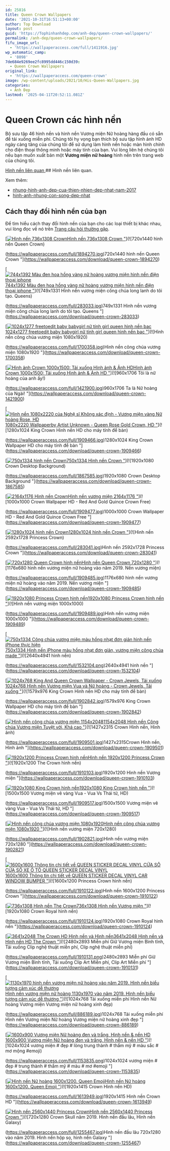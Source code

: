 ```yaml
---
id: 25816
title: Queen Crown Wallpapers
date: '2021-10-31T16:51:13+00:00'
author: Top Download
layout: post
guid: 'https://Tophinhanhdep.com/anh-dep/queen-crown-wallpapers/'
permalink: /anh-dep/queen-crown-wallpapers/
fifu_image_url:
  - 'https://wallpaperaccess.com/full/1411916.jpg'
wp_automatic_camp:
  - '8098'
7de684e9269ee2fc8995dd446c150d39:
  - Queen Crown Wallpapers
original_link:
  - 'https://wallpaperaccess.com/queen-crown'
image: /wp-content/uploads/2021/10/His-Queen-Wallpapers.jpg
categories:
  - Ảnh Đẹp
lastmod: '2025-04-11T20:52:11.081Z'
---
```

# Queen Crown các hình nền

Bộ sưu tập 46 hình nền và hình nền Vương miện Nữ hoàng hàng đầu có sẵn để tải xuống miễn phí. Chúng tôi hy vọng bạn thích bộ sưu tập hình ảnh HD ngày càng tăng của chúng tôi để sử dụng làm hình nền hoặc màn hình chính cho điện thoại thông minh hoặc máy tính của bạn. Vui lòng liên hệ chúng tôi nếu bạn muốn xuất bản một **Vương miện nữ hoàng** hình nền trên trang web của chúng tôi.

[Hình nền liên quan ](#related) ## Hình nền liên quan.

   
 Xem thêm:

   
- [nhung-hinh-anh-dep-cua-thien-nhien-dep-nhat-nam-2017](https://tophinhanhdep.com/anh-avatar/nhung-hinh-anh-dep-cua-thien-nhien-dep-nhat-nam-2017/)
- [hinh-anh-nhung-con-song-dep-nhat](https://tophinhanhdep.com/hinh-nen-dep/hinh-anh-nhung-con-song-dep-nhat/)

## Cách thay đổi hình nền của bạn

Để tìm hiểu cách thay đổi hình nền của bạn cho các loại thiết bị khác nhau, vui lòng đọc về nó trên [Trang câu hỏi thường gặp](https://tophinhanhdep.com/faq/).

  
[[![Hình nền 736x1308 Crown](https://wallpaperaccess.com/full/1411916.jpg)Hình nền 736x1308 Crown "](https://wallpaperaccess.com/download/queen-crown-1411916)](![720x1440 hình nền Queen Crown)

(https://wallpaperaccess.com/full/1894270.jpg)720x1440 hình nền Queen Crown "](https://wallpaperaccess.com/download/queen-crown-1894270)

[[![744x1392 Màu đen hoa hồng vàng nữ hoàng vương miện hình nền điện thoại iphone](https://wallpaperaccess.com/full/808236.jpg)744x1392 Màu đen hoa hồng vàng nữ hoàng vương miện hình nền điện thoại iphone "](https://wallpaperaccess.com/download/queen-crown-808236)](![749x1331 Hình nền vương miện công chúa long lanh do tôi tạo.  Queens)

(https://wallpaperaccess.com/full/283033.jpg)749x1331 Hình nền vương miện công chúa long lanh do tôi tạo. Queens "](https://wallpaperaccess.com/download/queen-crown-283033)

[[![1024x1277 freetoedit baby babygirl nữ tính girl queen hình nền bac](https://wallpaperaccess.com/full/886183.jpg)1024x1277 freetoedit baby babygirl nữ tính girl queen hình nền bac "](https://wallpaperaccess.com/download/queen-crown-886183)](![Hình nền công chúa vương miện 1080x1920)

(https://wallpaperaccess.com/full/1700358.jpg)Hình nền công chúa vương miện 1080x1920 "](https://wallpaperaccess.com/download/queen-crown-1700358)

[[![Hình ảnh Crown 1000x1500: Tải xuống Hình ảnh & Ảnh HD](https://wallpaperaccess.com/full/1382034.jpg)Hình ảnh Crown 1000x1500: Tải xuống Hình ảnh &amp; Ảnh HD "](https://wallpaperaccess.com/download/queen-crown-1382034)](![960x1706 Tôi là nữ hoàng của anh ấy!)

(https://wallpaperaccess.com/full/1421900.jpg)960x1706 Ta là Nữ hoàng của Ngài! "](https://wallpaperaccess.com/download/queen-crown-1421900)

[[![Hình nền 1080x2220 của Nghệ sĩ Không xác định - Vương miện vàng Nữ hoàng Rose, HD](https://wallpaperaccess.com/full/1867537.jpg)1080x2220 Wallpaperby Artist Unknown - Queen Rose Gold Crown, HD "](https://wallpaperaccess.com/download/queen-crown-1867537)](![1280x1024 King Crown Hình nền HD cho máy tính để bàn)

(https://wallpaperaccess.com/full/1909466.jpg)1280x1024 King Crown Wallpaper HD cho máy tính để bàn "](https://wallpaperaccess.com/download/queen-crown-1909466)

[[![750x1334 hình nền Crown](https://wallpaperaccess.com/full/1909467.jpg)750x1334 Hình nền Crown "](https://wallpaperaccess.com/download/queen-crown-1909467)](![1920x1080 Crown Desktop Background)

(https://wallpaperaccess.com/full/1867585.jpg)1920x1080 Crown Desktop Background "](https://wallpaperaccess.com/download/queen-crown-1867585)

[[![2164x1176 Hình nền Crown](https://wallpaperaccess.com/full/1411919.jpg)Hình nền vương miện 2164x1176 "](https://wallpaperaccess.com/download/queen-crown-1411919)](![1000x1000 Crown Wallpaper HD - Red And Gold Quince Crown Free)

(https://wallpaperaccess.com/full/1909477.jpg)1000x1000 Crown Wallpaper HD - Red And Gold Quince Crown Free "](https://wallpaperaccess.com/download/queen-crown-1909477)

[[![1280x1024 hình nền Crown](https://wallpaperaccess.com/full/1909482.png)1280x1024 hình nền Crown "](https://wallpaperaccess.com/download/queen-crown-1909482)](![Hình nền 2592x1728 Princess Crown)

(https://wallpaperaccess.com/full/283041.jpg)Hình nền 2592x1728 Princess Crown "](https://wallpaperaccess.com/download/queen-crown-283041)

[[![720x1280 Queen Crown hình nền](https://wallpaperaccess.com/full/1909484.jpg)Hình nền Queen Crown 720x1280 "](https://wallpaperaccess.com/download/queen-crown-1909484)](![1176x680 hình nền vương miện nữ hoàng vào năm 2019. Nền vương miện)

(https://wallpaperaccess.com/full/1909485.jpg)1176x680 hình nền vương miện nữ hoàng vào năm 2019. Nền vương miện "](https://wallpaperaccess.com/download/queen-crown-1909485)

[[![1920x1080 Princess Crown hình nền](https://wallpaperaccess.com/full/283159.jpg)1920x1080 Princess Crown hình nền "](https://wallpaperaccess.com/download/queen-crown-283159)](![Hình nền vương miện 1000x1000)

(https://wallpaperaccess.com/full/1909489.jpg)Hình nền vương miện 1000x1000 "](https://wallpaperaccess.com/download/queen-crown-1909489)

[[![750x1334 Công chúa vương miện màu hồng nhạt đơn giản hình nền iPhone thực hiện](https://wallpaperaccess.com/full/283059.jpg)750x1334 Hình nền iPhone màu hồng nhạt đơn giản, vương miện công chúa made "](https://wallpaperaccess.com/download/queen-crown-283059)](![2640x4941 hình nền)

(https://wallpaperaccess.com/full/1532104.png)2640x4941 hình nền "](https://wallpaperaccess.com/download/queen-crown-1532104)

[[![1024x768 King And Queen Crown Wallpaper - Crown Jewels, Tải xuống](https://wallpaperaccess.com/full/1909491.jpg)1024x768 Hình nền Vương miện Vua và Nữ hoàng - Crown Jewels, Tải xuống "](https://wallpaperaccess.com/download/queen-crown-1909491)](![1579x976 King Crown Hình nền HD cho máy tính để bàn)

(https://wallpaperaccess.com/full/1902842.jpg)1579x976 King Crown Wallpaper HD cho máy tính để bàn "](https://wallpaperaccess.com/download/queen-crown-1902842)

[[![Hình nền công chúa vương miện 1154x2048](https://wallpaperaccess.com/full/1909498.jpg)1154x2048 Hình nền Công chúa Vương miện Tuyệt vời, Khá cao "](https://wallpaperaccess.com/download/queen-crown-1909498)](![1427x2315 ​​Crown Hình nền, Hình ảnh)

(https://wallpaperaccess.com/full/1909501.jpg)1427x2315 ​​Crown Hình nền, Hình ảnh "](https://wallpaperaccess.com/download/queen-crown-1909501)

[[![1920x1200 Princess Crown hình nền](https://wallpaperaccess.com/full/1910101.jpg)Hình nền 1920x1200 Princess Crown "](https://wallpaperaccess.com/download/queen-crown-1910101)](![1920x1200 The Crown hình nền)

(https://wallpaperaccess.com/full/1910103.jpg)1920x1200 Hình nền Vương miện "](https://wallpaperaccess.com/download/queen-crown-1910103)

[[![1920x1080 King Crown hình nền](https://wallpaperaccess.com/full/1910105.jpg)1920x1080 King Crown hình nền "](https://wallpaperaccess.com/download/queen-crown-1910105)](![1500x1500 Vương miện vẽ vàng Vua - Vua Vs Thái tử, HD)

(https://wallpaperaccess.com/full/1909517.jpg)1500x1500 Vương miện vẽ vàng Vua - Vua Vs Thái tử, HD "](https://wallpaperaccess.com/download/queen-crown-1909517)

[[![Hình nền công chúa vương miện 1080x1920](https://wallpaperaccess.com/full/283186.jpg)Hình nền công chúa vương miện 1080x1920 "](https://wallpaperaccess.com/download/queen-crown-283186)](![Hình nền vương miện 720x1280)

(https://wallpaperaccess.com/full/1902821.jpg)Hình nền vương miện 720x1280 "](https://wallpaperaccess.com/download/queen-crown-1902821)

[[![1600x1600 Thông tin chi tiết về QUEEN STICKER DECAL VINYL CỬA SỔ CỬA SỔ XE Ô TÔ QUEEN STICKER DECAL VINYL](https://wallpaperaccess.com/full/1910118.jpg)1600x1600 Thông tin chi tiết về QUEEN STICKER DECAL VINYL CAR WINDOW BUMPER "](https://wallpaperaccess.com/download/queen-crown-1910118)](![1600x1200 Princess Crown hình nền)

(https://wallpaperaccess.com/full/1910122.jpg)Hình nền 1600x1200 Princess Crown "](https://wallpaperaccess.com/download/queen-crown-1910122)

[[![736x1308 Hình nền The Crown](https://wallpaperaccess.com/full/1902841.jpg)736x1308 Hình nền Vương miện "](https://wallpaperaccess.com/download/queen-crown-1902841)](![1920x1080 Crown Royal hình nền)

(https://wallpaperaccess.com/full/1910124.jpg)1920x1080 Crown Royal hình nền "](https://wallpaperaccess.com/download/queen-crown-1910124)

[[![3641x2048 The Crown HD Hình nền và Hình nền](https://wallpaperaccess.com/full/1902813.jpg)3641x2048 Hình nền và Hình nền HD The Crown "](https://wallpaperaccess.com/download/queen-crown-1902813)](![2480x2893 Miễn phí Giữ Vương miện Bình tĩnh, Tải xuống Clip nghệ thuật miễn phí, Clip nghệ thuật miễn phí)

(https://wallpaperaccess.com/full/1910131.png)2480x2893 Miễn phí Giữ Vương miện Bình tĩnh, Tải xuống Clip Art Miễn phí, Clip Art Miễn phí "](https://wallpaperaccess.com/download/queen-crown-1910131)

[[![1130x1970 hình nền vương miện nữ hoàng vào năm 2019. Hình nền biểu tượng cảm xúc dễ thương](https://wallpaperaccess.com/full/1633034.jpg)Hình nền vương miện nữ hoàng 1130x1970 vào năm 2019. Hình nền biểu tượng cảm xúc dễ thương "](https://wallpaperaccess.com/download/queen-crown-1633034)](![1024x768 Tải xuống miễn phí Hình nền Nữ hoàng Vương miện Vương miện nữ hoàng xinh đẹp)

(https://wallpaperaccess.com/full/886189.jpg)1024x768 Tải xuống miễn phí Hình nền Vương miện Nữ hoàng Vương miện nữ hoàng xinh đẹp "](https://wallpaperaccess.com/download/queen-crown-886189)

[[![1600x900 Vương miện Nữ hoàng đen và trắng, Hình nền & nền HD](https://wallpaperaccess.com/full/1910139.jpg)1600x900 Vương miện Nữ hoàng đen và trắng, Hình nền &amp; nền HD "](https://wallpaperaccess.com/download/queen-crown-1910139)](![1024x1024 vương miện # đẹp # lòng trung thành # thẩm mỹ # màu sắc # mơ mộng #emoji)

(https://wallpaperaccess.com/full/1153835.png)1024x1024 vương miện # đẹp # trung thành # thẩm mỹ # màu # mơ #emoji "](https://wallpaperaccess.com/download/queen-crown-1153835)

[[![Hình nền Nữ hoàng 1600x1200.  Queen Emoji](https://wallpaperaccess.com/full/1910151.jpg)Hình nền Nữ hoàng 1600x1200. Queen Emoji "](https://wallpaperaccess.com/download/queen-crown-1910151)](![1920x1415 Crown Hình nền HD)

(https://wallpaperaccess.com/full/1613949.jpg)1920x1415 Hình nền Crown HD "](https://wallpaperaccess.com/download/queen-crown-1613949)

[[![Hình nền 2560x1440 Princess Crown](https://wallpaperaccess.com/full/1910155.jpg)Hình nền 2560x1440 Princess Crown "](https://wallpaperaccess.com/download/queen-crown-1910155)](![720x1280 Crown Skull năm 2019. Hình nền đầu lâu, Hình nền Galaxy)

(https://wallpaperaccess.com/full/1255467.jpg)Hình nền đầu lâu 720x1280 vào năm 2019. Hình nền hộp sọ, hình nền Galaxy "](https://wallpaperaccess.com/download/queen-crown-1255467)
